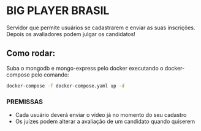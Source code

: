 # BIG PLAYER BRASIL

Servidor que permite usuários se cadastrarem e enviar as suas inscrições. Depois os avaliadores podem julgar os candidatos!

## Como rodar:
Suba o mongodb e mongo-express pelo docker executando o docker-compose pelo comando:
```bash
docker-compose -f docker-compose.yaml up -d
```


### PREMISSAS
- Cada usuário deverá enviar o vídeo já no momento do seu cadastro
- Os juízes podem alterar a avaliação de um candidato quando quiserem
